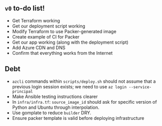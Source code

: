 ## `v0` to-do list!

- Get Terraform working
- Get our deployment script working
- Modify Terraform to use Packer-generated image
- Create example of CI for Packer
- Get our app working (along with the deployment script)
- Add Azure CDN and DNS
- Confirm that everything works from the Internet

## Debt

- `azcli` commands within `scripts/deploy.sh` should not assume that a previous
  login session exists; we need to use `az login --service-principal`
- Make Ansible testing instructions clearer
- In `infra/infra.tf`: `source_image_id` should ask for specific version of Python and Ubuntu
  through interpolation.
- Use gomplate to reduce `builder` DRY.
- Ensure packer template is valid before deploying infrastructure
